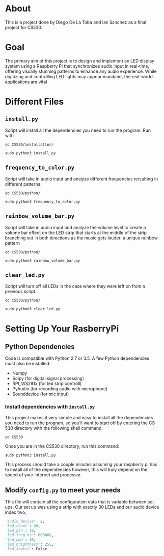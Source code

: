 # About
This is a project done by Diego De La Toba and Ian Sanchez as a final project for CS530. 

# Goal
The primary aim of this project is to design and implement an LED display system using a Raspberry Pi that synchronizes audio input in real-time, offering visually stunning patterns to enhance any audio experience. While digitizing and controlling LED lights may appear mundane, the real-world applications are vital

# Different Files

## `install.py`
Script will install all the dependencies you need to run the program. Run with

```shell
cd CS530/installation/

sudo python3 install.py
```

## `frequency_to_color.py`
Script will take in audio input and analyze different frequencies rersulting in different patterns.

```shell
cd CS530/python/

sudo python3 frequency_to_color.py
```
## `rainbow_volume_bar.py`
Script will take in audio input and analyze the volume level to create a volume bar effect on the LED strip that starts at the middle of the strip branching out in both directions as the music gets louder. a unique rainbow pattern

```shell
cd CS530/python/

sudo python3 rainbow_volume_bar.py
```
## `clear_led.py`
Script will turn off all LEDs in the case where they were left on from a previous script.

```shell
cd CS530/python/

sudo python3 clear_led.py
```

# Setting Up Your RasberryPi
## Python Dependencies
Code is compatible with Python 2.7 or 3.5. A few Python dependencies must also be installed:
- Numpy
- Scipy (for digital signal processing)
- RPI_WS281x (for led strip controll)
- PyAudio (for recording audio with microphone)
- Sounddevice (for mic input)

### Install dependencies with `install.py`

This project makes it very simple and easy to install all the dependencies you need to run the program. so you'll want to start off by entering the CS 530 directory with the following shell command:

```shell
cd CS530
```

Once you are in the CS530 directory, run this command:

```shell
sudo python3 install.py
```

This process should take a couple minutes assuming your raspberry pi has to install all of the dependencies however, this will truly depend on the speed of your internet and processor.

## Modify `config.py` to meet your needs

This file will contain all the configuration data that is variable between set ups. Our set up was using a strip with exactly 30 LEDs and our audio device index two. 

```python
'audio_device': 2,
'led_count': 60,
'led_pin': 18,
'led_freq_hz': 800000,
'led_dma': 10,
'led_brightness': 255,
'led_invert': False
```
# 

